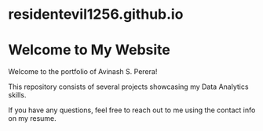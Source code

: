 # residentevil1256.github.io

<!DOCTYPE html>
<html lang="en">
  <head>
    <meta charset="UTF-8">
    <meta name="viewport" content="width=device-width, initial-scale=1.0">
    <meta http-equiv="X-UA-Compatible" content="ie=edge">
    <title>My Website</title>
    <link rel="stylesheet" href="./style.css">
    <link rel="shortcut icon" type="image/png" href="/favicon.png">
  </head>
  <body>
    <main>
        <h1>Welcome to My Website</h1> 
        Welcome to the portfolio of Avinash S. Perera!

This repository consists of several projects showcasing my Data Analytics skills.

If you have any questions, feel free to reach out to me using the contact info on my resume.
    </main>
	<script src="index.js"></script>
  </body>
</html>